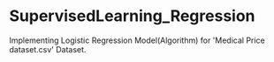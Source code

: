 # SupervisedLearning_Regression
Implementing Logistic Regression Model(Algorithm) for 'Medical Price dataset.csv' Dataset.
